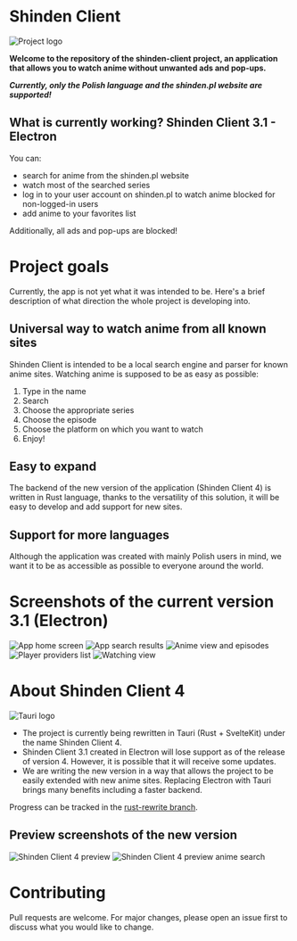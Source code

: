 # Shinden Client
![Project logo](./img/repository-open-graph-shinden-client.png)

**Welcome to the repository of the shinden-client project, an application that allows you to watch anime without unwanted ads and pop-ups.**

***Currently, only the Polish language and the shinden.pl website are supported!***

## What is currently working? Shinden Client 3.1 - Electron
You can:
- search for anime from the shinden.pl website
- watch most of the searched series
- log in to your user account on shinden.pl to watch anime blocked for non-logged-in users
- add anime to your favorites list

Additionally, all ads and pop-ups are blocked!

# Project goals

Currently, the app is not yet what it was intended to be. Here's a brief description of what direction the whole project is developing into.

## Universal way to watch anime from all known sites
Shinden Client is intended to be a local search engine and parser for known anime sites. Watching anime is supposed to be as easy as possible:
1. Type in the name
2. Search
3. Choose the appropriate series
4. Choose the episode
5. Choose the platform on which you want to watch
6. Enjoy!

## Easy to expand
The backend of the new version of the application (Shinden Client 4) is written in Rust language, thanks to the versatility of this solution, it will be easy to develop and add support for new sites.

## Support for more languages
Although the application was created with mainly Polish users in mind, we want it to be as accessible as possible to everyone around the world.

# Screenshots of the current version 3.1 (Electron)
![App home screen](./img/ss_home_3_1.png)
![App search results](./img/ss_anime_search_3_1.png)
![Anime view and episodes](./img/ss_anime_episodes_3_1.png)
![Player providers list](./img/ss_players_3_1.png)
![Watching view](./img/ss_watching_3_1.png)

# About Shinden Client 4

![Tauri logo](https://tauri.app/img/index/header_dark.svg)
- The project is currently being rewritten in Tauri (Rust + SvelteKit) under the name Shinden Client 4.
- Shinden Client 3.1 created in Electron will lose support as of the release of version 4. However, it is possible that it will receive some updates.
- We are writing the new version in a way that allows the project to be easily extended with new anime sites. Replacing Electron with Tauri brings many benefits including a faster backend.

Progress can be tracked in the [rust-rewrite branch](https://github.com/KlapChat-Entertainment/shinden-client/tree/rust-rewrite).

## Preview screenshots of the new version
![Shinden Client 4 preview](./img/ss_home_4_0_preview.png)
![Shinden Client 4 preview anime search](./img/ss_anime_search_4_0_preview.png)

# Contributing

Pull requests are welcome. For major changes, please open an issue first to discuss what you would like to change.
